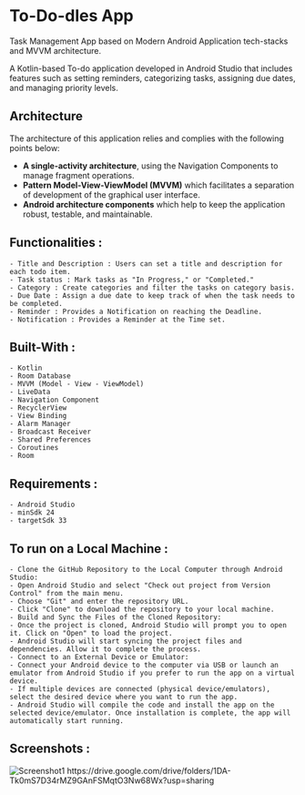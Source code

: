# To-Do-dles App

Task Management App based on Modern Android Application tech-stacks and MVVM architecture.

A Kotlin-based To-do application developed in Android Studio that includes features such as setting reminders, categorizing tasks, assigning due dates, and managing priority levels.

## Architecture
The architecture of this application relies and complies with the following points below:
- __A single-activity architecture__, using the Navigation Components to manage fragment operations.
- __Pattern Model-View-ViewModel (MVVM)__ which facilitates a separation of development of the graphical user interface.
- __Android architecture components__ which help to keep the application robust, testable, and maintainable.


## Functionalities :
    - Title and Description : Users can set a title and description for each todo item.
    - Task status : Mark tasks as "In Progress," or "Completed."
    - Category : Create categories and filter the tasks on category basis.
    - Due Date : Assign a due date to keep track of when the task needs to be completed.
    - Reminder : Provides a Notification on reaching the Deadline.
    - Notification : Provides a Reminder at the Time set.

## Built-With :
    - Kotlin
    - Room Database
    - MVVM (Model - View - ViewModel)
    - LiveData
    - Navigation Component
    - RecyclerView
    - View Binding
    - Alarm Manager
    - Broadcast Receiver
    - Shared Preferences
    - Coroutines
    - Room

## Requirements :
    - Android Studio
    - minSdk 24
    - targetSdk 33

## To run on a Local Machine :
    - Clone the GitHub Repository to the Local Computer through Android Studio:
    - Open Android Studio and select "Check out project from Version Control" from the main menu.
    - Choose "Git" and enter the repository URL.
    - Click "Clone" to download the repository to your local machine.
    - Build and Sync the Files of the Cloned Repository:
    - Once the project is cloned, Android Studio will prompt you to open it. Click on "Open" to load the project.
    - Android Studio will start syncing the project files and dependencies. Allow it to complete the process.
    - Connect to an External Device or Emulator:
    - Connect your Android device to the computer via USB or launch an emulator from Android Studio if you prefer to run the app on a virtual device.
    - If multiple devices are connected (physical device/emulators), select the desired device where you want to run the app.
    - Android Studio will compile the code and install the app on the selected device/emulator. Once installation is complete, the app will automatically start running.


## Screenshots :
<img src="https://github.com/SudheerDrew/To-Do-dles/tree/master/app/src/Screenshots" alt="Screenshot1">
https://drive.google.com/drive/folders/1DA-Tk0mS7D34rMZ9GAnFSMqtO3Nw68Wx?usp=sharing
